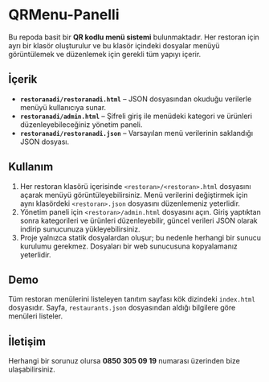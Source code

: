 # QRMenu-Panelli

Bu repoda basit bir **QR kodlu menü sistemi** bulunmaktadır. Her restoran için ayrı bir klasör oluşturulur ve bu klasör içindeki dosyalar menüyü görüntülemek ve düzenlemek için gerekli tüm yapıyı içerir.

## İçerik
- **`restoranadi/restoranadi.html`** – JSON dosyasından okuduğu verilerle menüyü kullanıcıya sunar.
- **`restoranadi/admin.html`** – Şifreli giriş ile menüdeki kategori ve ürünleri düzenleyebileceğiniz yönetim paneli.
- **`restoranadi/restoranadi.json`** – Varsayılan menü verilerinin saklandığı JSON dosyası.

## Kullanım
1. Her restoran klasörü içerisinde `<restoran>/<restoran>.html` dosyasını açarak menüyü görüntüleyebilirsiniz. Menü verilerini değiştirmek için aynı klasördeki `<restoran>.json` dosyasını düzenlemeniz yeterlidir.
2. Yönetim paneli için `<restoran>/admin.html` dosyasını açın. Giriş yaptıktan sonra kategorileri ve ürünleri düzenleyebilir, güncel verileri JSON olarak indirip sunucunuza yükleyebilirsiniz.
3. Proje yalnızca statik dosyalardan oluşur; bu nedenle herhangi bir sunucu kurulumu gerekmez. Dosyaları bir web sunucusuna kopyalamanız yeterlidir.

## Demo
Tüm restoran menülerini listeleyen tanıtım sayfası kök dizindeki `index.html` dosyasıdır. Sayfa, `restaurants.json` dosyasından aldığı bilgilere göre menüleri listeler.

## İletişim
Herhangi bir sorunuz olursa **0850 305 09 19** numarası üzerinden bize ulaşabilirsiniz.

